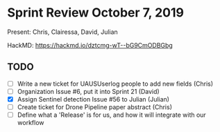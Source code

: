 # Sprint Review October 7, 2019

Present: Chris, Clairessa, David, Julian

HackMD: <https://hackmd.io/dztcmg-wT--bG9CmODBGbg>

## TODO

- [ ] Write a new ticket for UAUSUserlog people to add new fields (Chris)
- [ ] Organization Issue #6, put it into Sprint 21 (David)
- [x] Assign Sentinel detection Issue #56 to Julian (Julian)
- [ ] Create ticket for Drone Pipeline paper abstract (Chris)
- [ ] Define what a 'Release' is for us, and how it will integrate with our workflow

